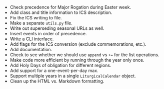 * Check precedence for Major Rogation during Easter week.
* Add class and title information to ICS description.
* Fix the ICS writing to file.
* Make a separate `utils.py` file.
* Write out superseding seasonal URLs as well.
* Insert events in order of precedence.
* Write a CLI interface.
* Add flags for the ICS conversion (exclude commemorations, etc.).
* Add documentation.
* Check to see whether we should use `append` vs `+=` for the list operations.
* Make code more efficient by running through the year only once.
* Add Holy Days of obligation for different regions.
* Add support for a one-event-per-day max.
* Support multiple years in a single `LiturgicalCalendar` object.
* Clean up the HTML vs. Markdown formatting.
